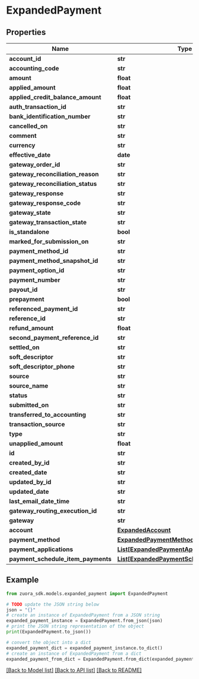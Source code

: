 # ExpandedPayment


## Properties

Name | Type | Description | Notes
------------ | ------------- | ------------- | -------------
**account_id** | **str** |  | [optional] 
**accounting_code** | **str** |  | [optional] 
**amount** | **float** |  | [optional] 
**applied_amount** | **float** |  | [optional] 
**applied_credit_balance_amount** | **float** |  | [optional] 
**auth_transaction_id** | **str** |  | [optional] 
**bank_identification_number** | **str** |  | [optional] 
**cancelled_on** | **str** |  | [optional] 
**comment** | **str** |  | [optional] 
**currency** | **str** |  | [optional] 
**effective_date** | **date** |  | [optional] 
**gateway_order_id** | **str** |  | [optional] 
**gateway_reconciliation_reason** | **str** |  | [optional] 
**gateway_reconciliation_status** | **str** |  | [optional] 
**gateway_response** | **str** |  | [optional] 
**gateway_response_code** | **str** |  | [optional] 
**gateway_state** | **str** |  | [optional] 
**gateway_transaction_state** | **str** |  | [optional] 
**is_standalone** | **bool** |  | [optional] 
**marked_for_submission_on** | **str** |  | [optional] 
**payment_method_id** | **str** |  | [optional] 
**payment_method_snapshot_id** | **str** |  | [optional] 
**payment_option_id** | **str** |  | [optional] 
**payment_number** | **str** |  | [optional] 
**payout_id** | **str** |  | [optional] 
**prepayment** | **bool** |  | [optional] 
**referenced_payment_id** | **str** |  | [optional] 
**reference_id** | **str** |  | [optional] 
**refund_amount** | **float** |  | [optional] 
**second_payment_reference_id** | **str** |  | [optional] 
**settled_on** | **str** |  | [optional] 
**soft_descriptor** | **str** |  | [optional] 
**soft_descriptor_phone** | **str** |  | [optional] 
**source** | **str** |  | [optional] 
**source_name** | **str** |  | [optional] 
**status** | **str** |  | [optional] 
**submitted_on** | **str** |  | [optional] 
**transferred_to_accounting** | **str** |  | [optional] 
**transaction_source** | **str** |  | [optional] 
**type** | **str** |  | [optional] 
**unapplied_amount** | **float** |  | [optional] 
**id** | **str** |  | [optional] 
**created_by_id** | **str** |  | [optional] 
**created_date** | **str** |  | [optional] 
**updated_by_id** | **str** |  | [optional] 
**updated_date** | **str** |  | [optional] 
**last_email_date_time** | **str** |  | [optional] 
**gateway_routing_execution_id** | **str** |  | [optional] 
**gateway** | **str** |  | [optional] 
**account** | [**ExpandedAccount**](ExpandedAccount.md) |  | [optional] 
**payment_method** | [**ExpandedPaymentMethod**](ExpandedPaymentMethod.md) |  | [optional] 
**payment_applications** | [**List[ExpandedPaymentApplication]**](ExpandedPaymentApplication.md) |  | [optional] 
**payment_schedule_item_payments** | [**List[ExpandedPaymentScheduleItemPayment]**](ExpandedPaymentScheduleItemPayment.md) |  | [optional] 

## Example

```python
from zuora_sdk.models.expanded_payment import ExpandedPayment

# TODO update the JSON string below
json = "{}"
# create an instance of ExpandedPayment from a JSON string
expanded_payment_instance = ExpandedPayment.from_json(json)
# print the JSON string representation of the object
print(ExpandedPayment.to_json())

# convert the object into a dict
expanded_payment_dict = expanded_payment_instance.to_dict()
# create an instance of ExpandedPayment from a dict
expanded_payment_from_dict = ExpandedPayment.from_dict(expanded_payment_dict)
```
[[Back to Model list]](../README.md#documentation-for-models) [[Back to API list]](../README.md#documentation-for-api-endpoints) [[Back to README]](../README.md)


